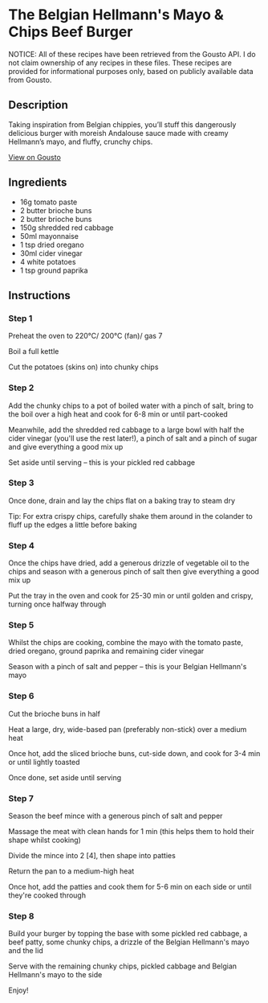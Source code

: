 # The Belgian Hellmann's Mayo & Chips Beef Burger

NOTICE: All of these recipes have been retrieved from the Gousto API. I do not claim ownership of any recipes in these files. These recipes are provided for informational purposes only, based on publicly available data from Gousto.

## Description

Taking inspiration from Belgian chippies, you’ll stuff this dangerously delicious burger with moreish Andalouse sauce made with creamy Hellmann’s mayo, and fluffy, crunchy chips. 

[View on Gousto](https://www.gousto.co.uk/recipes/cookbook/the-belgian-hellmanns-mayo-chips-beef-burger)

## Ingredients

- 16g tomato paste
- 2 butter brioche buns
- 2 butter brioche buns
- 150g shredded red cabbage
- 50ml mayonnaise
- 1 tsp dried oregano 
- 30ml cider vinegar
- 4 white potatoes
- 1 tsp ground paprika

## Instructions


### Step 1

Preheat the oven to 220°C/ 200°C (fan)/ gas 7

Boil a full kettle

Cut the potatoes (skins on) into chunky chips


### Step 2

Add the chunky chips to a pot of boiled water with a pinch of salt, bring to the boil over a high heat and cook for 6-8 min or until part-cooked

Meanwhile, add the shredded red cabbage to a large bowl with half the<span class="text-danger"> </span>cider vinegar (you'll use the rest later!), a pinch of salt and a pinch of sugar and give everything a good mix up

Set aside until serving – this is your pickled red cabbage


### Step 3

Once done, drain and lay the chips flat on a baking tray to steam dry

Tip: For extra crispy chips, carefully shake them around in the colander to fluff up the edges a little before baking


### Step 4

Once the chips have dried, add a generous drizzle of vegetable oil to the chips and season with a generous pinch of salt then give everything a good mix up

Put the tray in the oven and cook for 25-30 min or until golden and crispy, turning once halfway through


### Step 5

Whilst the chips are cooking, combine the mayo with the tomato paste, dried oregano, ground paprika and remaining cider vinegar

Season with a pinch of salt and pepper – this is your Belgian Hellmann's mayo


### Step 6

Cut the brioche buns in half

Heat a large, dry, wide-based pan (preferably non-stick) over a medium heat

Once hot, add the sliced brioche buns, cut-side down, and cook for 3-4 min or until lightly toasted

Once done, set aside until serving


### Step 7

Season the beef mince with a generous pinch of salt and pepper

Massage the meat with clean hands for 1 min (this helps them to hold their shape whilst cooking)

Divide the mince into 2 <span class="text-danger">[4]</span>, then shape into patties

Return the pan to a medium-high heat

Once hot, add the patties and cook them for 5-6 min on each side or until they're cooked through

### Step 8

Build your burger by topping the base with some pickled red cabbage, a beef patty, some chunky chips, a drizzle of the Belgian Hellmann's mayo and the lid

Serve with the remaining chunky chips, pickled cabbage and Belgian Hellmann's mayo to the side

Enjoy!

